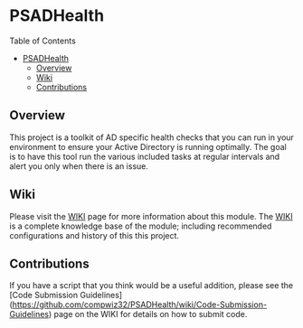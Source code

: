# PSADHealth

Table of Contents
- [PSADHealth](#psadhealth)
  - [Overview](#overview)
  - [Wiki](#wiki)
  - [Contributions](#contributions)

## Overview

This project is a toolkit of AD specific health checks that you can run in your environment to ensure your Active Directory is running optimally. The goal is to have this tool run the various included tasks at regular intervals and alert you only when there is an issue.

## Wiki

Please visit the [WIKI](https://github.com/compwiz32/PSADHealth/wiki) page for more information about this module. The [WIKI](https://github.com/compwiz32/PSADHealth/wiki) is a complete knowledge base of the module; including recommended configurations and history of this this project.

## Contributions

If you have a script that you think would be a useful addition, please see the [Code Submission Guidelines] (https://github.com/compwiz32/PSADHealth/wiki/Code-Submission-Guidelines) page on the WIKI for details on how to submit code.